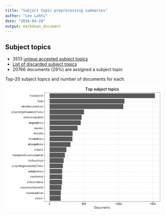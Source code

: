 ```yaml
---
title: "Subject topic preprocessing summaries"
author: "Leo Lahti"
date: "2016-04-29"
output: markdown_document
---
```


## Subject topics



  * 3513 [unique accepted subject topics](output.tables/subject_topic_accepted.csv)
  * [List of discarded subject topics](output.tables/subject_topic_discarded.csv)
  * 20766 documents (29%) are assigned a subject topic 

Top-20 subject topics and number of documents for each.

![plot of chunk summarytopics22](figure/summarytopics22-1.png)
